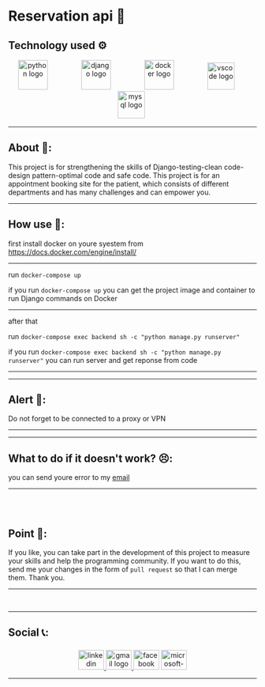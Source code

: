 # Reservation api 🚀


## Technology used ⚙
<div align="center">
<img src="https://cdn.jsdelivr.net/gh/devicons/devicon/icons/python/python-original.svg" height="60" alt="python logo"  />
  <img width="60"/>

<img src="https://cdn.jsdelivr.net/gh/devicons/devicon/icons/django/django-plain.svg" height="60" alt="django logo"  />
  <img width="60"/>

<img src="https://cdn.jsdelivr.net/gh/devicons/devicon/icons/docker/docker-original.svg" height="60" alt="docker logo"  />
  <img width="60"/>

<img src="https://cdn.jsdelivr.net/gh/devicons/devicon/icons/vscode/vscode-original.svg" height="55" alt="vscode logo"  />
  <img width="21" />

 <img src="https://cdn.jsdelivr.net/gh/devicons/devicon/icons/mysql/mysql-original.svg" height="55" alt="mysql logo" style='margin-left:20px'  />
  <img width="21" />
</div>

<hr>

## About 📃:

This project is for strengthening the skills of Django-testing-clean code-design pattern-optimal code and safe code.
This project is for an appointment booking site for the patient, which consists of different departments and has many challenges and can empower you.

<hr>

## How use 🤔:

first install docker on youre syestem from https://docs.docker.com/engine/install/
<hr>

run ``` docker-compose up ```

if you run ``` docker-compose up ``` you can get the project image and container to run Django commands on Docker

<hr>

after that

run ``` docker-compose exec backend sh -c "python manage.py runserver" ```

if you run ``` docker-compose exec backend sh -c "python manage.py runserver" ```
you can run server and get reponse from code 
<hr>

<hr>

## Alert 🚨:
Do not forget to be connected to a proxy or VPN
<hr>

<hr>

## What to do if it doesn't work? 😣:
you can send youre error to my <a href='#social'>email</a>

<hr>
<br>
<br>

## Point 🤩:
If you like, you can take part in the development of this project to measure your skills and help the programming community. If you want to do this, send me your changes in the form of ``` pull request ``` so that I can merge them. Thank you.
<hr>

<br>
<hr>

## Social 📞:

###


<div align="center" id='social' class='social'>
  <a href="https://www.linkedin.com/in/techno-code-30a076269/" target="_blank">
    <img src="https://raw.githubusercontent.com/maurodesouza/profile-readme-generator/master/src/assets/icons/social/linkedin/default.svg" width="52" height="40" alt="linkedin logo"  />
  </a>
  <a href="https://mohammades13851@gmail.com" target="_blank">
    <img src="https://raw.githubusercontent.com/maurodesouza/profile-readme-generator/master/src/assets/icons/social/gmail/default.svg" width="52" height="40" alt="gmail logo"  />
  </a>
  <img src="https://raw.githubusercontent.com/maurodesouza/profile-readme-generator/master/src/assets/icons/social/facebook/default.svg" width="52" height="40" alt="facebook logo"  />
  <img src="https://raw.githubusercontent.com/maurodesouza/profile-readme-generator/master/src/assets/icons/social/microsoft-outlook/default.svg" width="52" height="40" alt="microsoft-outlook logo"  />

  
  <hr>
 


</div>



###

